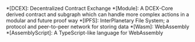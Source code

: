 *[DCEX]: Decentralized Contract Exchange
*[Module]: A DCEX-Core derived contract and subgraph which can handle more complex actions in a modular and future proof way
*[IPFS]: InterPlanetary File System; a protocol and peer-to-peer network for storing data
*[Wasm]: WebAssembly
*[AssemblyScript]: A TypeScript-like language for WebAssembly